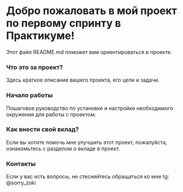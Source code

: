 # Добро пожаловать в мой проект по первому спринту в Практикуме!

Этот файл README.md поможет вам ориентироваться в проекте.

### Что это за проект?

Здесь краткое описание вашего проекта, его цели и задачи.

### Начало работы

Пошаговое руководство по установке и настройке необходимого окружения для работы с проектом.

### Как внести свой вклад?

Если вы хотите помочь мне улучшить этот проект, пожалуйста, ознакомьтесь с разделом о вкладе в проект.

### Контакты

Если у вас есть вопросы, не стесняйтесь обращаться ко мне tg: @sorry_zoki

